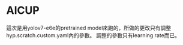 # AICUP

這次是用yolov7-e6e的pretrained model來跑的，所做的更改只有調整hyp.scratch.custom.yaml內的參數。
調整的參數只有learning rate而已。
